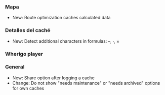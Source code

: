 
### Mapa
- New: Route optimization caches calculated data

### Detalles del caché
- New: Detect additional characters in formulas: –, ⋅, ×

### Wherigo player

### General
- New: Share option after logging a cache
- Change: Do not show "needs maintenance" or "needs archived" options for own caches

